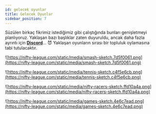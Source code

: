 ```yaml
---
id: gelecek oyunlar
title: Gelecek Oyunlar
sidebar_position: 7
---
```


Süzülen birkaç fikrimiz **[](https://nifty-league.com/games)** istediğimiz gibi çalıştığında bunları genişletmeyi planlıyoruz. Yaklaşan bazı başlıklar zaten duyuruldu, ancak daha fazla ayrıntı için **[Discord](https://discord.gg/niftyleague)**… 😈 Yaklaşan oyunların sırası bir topluluk oylamasına tabi tutulacaktır.

![https://nifty-league.com/static/media/smash-sketch.7d5f0061.png](https://nifty-league.com/static/media/smash-sketch.7d5f0061.png)

![https://nifty-league.com/static/media/tennis-sketch.c4f5e6cb.png](https://nifty-league.com/static/media/tennis-sketch.c4f5e6cb.png)

![https://nifty-league.com/static/media/nifty-racers-sketch.ffd10a4a.png](https://nifty-league.com/static/media/nifty-racers-sketch.ffd10a4a.png)

![https://nifty-league.com/static/media/games-sketch.4e6c7ead.png](https://nifty-league.com/static/media/games-sketch.4e6c7ead.png)
